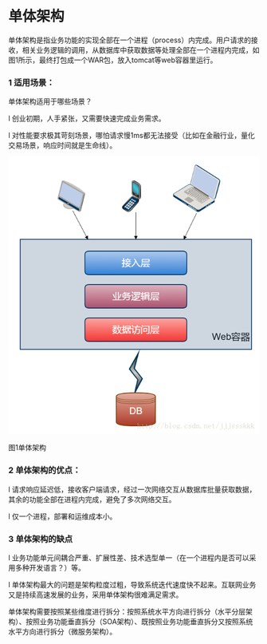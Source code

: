 # 单体架构

单体架构是指业务功能的实现全部在一个进程（process）内完成。用户请求的接收，相关业务逻辑的调用，从数据库中获取数据等处理全部在一个进程内完成，如图1所示，最终打包成一个WAR包，放入tomcat等web容器里运行。

### 1     适用场景：

单体架构适用于哪些场景？

l 创业初期，人手紧张，又需要快速完成业务需求。

l 对性能要求极其苛刻场景，哪怕请求慢1ms都无法接受（比如在金融行业，量化交易场景，响应时间就是生命线）。

![](/assets/import-danti.png)

图1单体架构

### 2     单体架构的优点：

l 请求响应延迟低，接收客户端请求，经过一次网络交互从数据库批量获取数据，其余的功能全部在进程内完成，避免了多次网络交互。

l 仅一个进程，部署和运维成本小。

### 3     单体架构的缺点

l 业务功能单元间耦合严重、扩展性差、技术选型单一（在一个进程内是否可以采用多种开发语言？）等。

l 单体架构最大的问题是架构粒度过粗，导致系统迭代速度快不起来。互联网业务又是持续高速发展的业务，采用单体架构很难满足需求。

单体架构需要按照某些维度进行拆分：按照系统水平方向进行拆分（水平分层架构）、按照业务功能垂直拆分（SOA架构）、既按照业务功能垂直拆分又按照系统水平方向进行拆分（微服务架构）。

